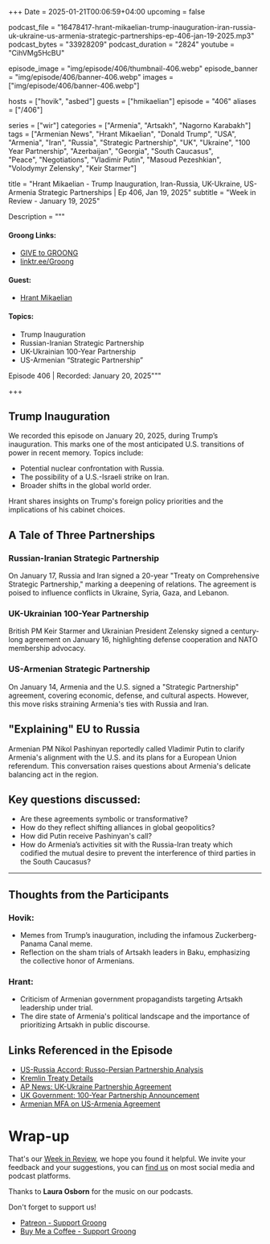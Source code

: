 +++
Date = 2025-01-21T00:06:59+04:00
upcoming = false

podcast_file = "16478417-hrant-mikaelian-trump-inauguration-iran-russia-uk-ukraine-us-armenia-strategic-partnerships-ep-406-jan-19-2025.mp3"
podcast_bytes = "33928209"
podcast_duration = "2824"
youtube = "CihVMg5HcBU"

episode_image = "img/episode/406/thumbnail-406.webp"
episode_banner = "img/episode/406/banner-406.webp"
images = ["img/episode/406/banner-406.webp"]

hosts = ["hovik", "asbed"]
guests = ["hmikaelian"]
episode = "406"
aliases = ["/406"]

series = ["wir"]
categories = ["Armenia", "Artsakh", "Nagorno Karabakh"]
tags = ["Armenian News", "Hrant Mikaelian", "Donald Trump", "USA", "Armenia", "Iran", "Russia", "Strategic Partnership", "UK", "Ukraine", "100 Year Partnership", "Azerbaijan", "Georgia", "South Caucasus", "Peace", "Negotiations", "Vladimir Putin", "Masoud Pezeshkian", "Volodymyr Zelensky", "Keir Starmer"]

title = "Hrant Mikaelian - Trump Inauguration, Iran-Russia, UK-Ukraine, US-Armenia Strategic Partnerships | Ep 406, Jan 19, 2025"
subtitle = "Week in Review - January 19, 2025"

Description = """

#### Groong Links:
* [GIVE to GROONG](https://podcasts.groong.org/donate)
* [linktr.ee/Groong](https://linktr.ee/groong)

#### Guest:
* [Hrant Mikaelian](/guest/hmikaelian)

#### Topics:
* Trump Inauguration
* Russian-Iranian Strategic Partnership
* UK-Ukrainian 100-Year Partnership
* US-Armenian “Strategic Partnership”


Episode 406 | Recorded: January 20, 2025"""

+++


## **Trump Inauguration**
We recorded this episode on January 20, 2025, during Trump’s inauguration. This marks one of the most anticipated U.S. transitions of power in recent memory. Topics include:
- Potential nuclear confrontation with Russia.
- The possibility of a U.S.-Israeli strike on Iran.
- Broader shifts in the global world order.
  
Hrant shares insights on Trump's foreign policy priorities and the implications of his cabinet choices.

## **A Tale of Three Partnerships**

### **Russian-Iranian Strategic Partnership**
On January 17, Russia and Iran signed a 20-year "Treaty on Comprehensive Strategic Partnership," marking a deepening of relations. The agreement is poised to influence conflicts in Ukraine, Syria, Gaza, and Lebanon.

### **UK-Ukrainian 100-Year Partnership**
British PM Keir Starmer and Ukrainian President Zelensky signed a century-long agreement on January 16, highlighting defense cooperation and NATO membership advocacy.

### **US-Armenian Strategic Partnership**
On January 14, Armenia and the U.S. signed a "Strategic Partnership" agreement, covering economic, defense, and cultural aspects. However, this move risks straining Armenia's ties with Russia and Iran.

## **"Explaining" EU to Russia**
Armenian PM Nikol Pashinyan reportedly called Vladimir Putin to clarify Armenia's alignment with the U.S. and its plans for a European Union referendum. This conversation raises questions about Armenia's delicate balancing act in the region.

## **Key questions discussed:**
- Are these agreements symbolic or transformative?
- How do they reflect shifting alliances in global geopolitics?
- How did Putin receive Pashinyan's call?
- How do Armenia’s activities sit with the Russia-Iran treaty which codified the mutual desire to prevent the interference of third parties in the South Caucasus?

---

## **Thoughts from the Participants**

### Hovik:
- Memes from Trump’s inauguration, including the infamous Zuckerberg-Panama Canal meme.
- Reflection on the sham trials of Artsakh leaders in Baku, emphasizing the collective honor of Armenians.

### Hrant:
- Criticism of Armenian government propagandists targeting Artsakh leadership under trial.
- The dire state of Armenia's political landscape and the importance of prioritizing Artsakh in public discourse.


## Links Referenced in the Episode
- [US-Russia Accord: Russo-Persian Partnership Analysis](https://usrussiaaccord.org/acura-exclusive-pietro-a-shakarian-the-russo-persian-partnership-pact-significance-and-implications/)
- [Kremlin Treaty Details](http://kremlin.ru/supplement/6258)
- [AP News: UK-Ukraine Partnership Agreement](https://apnews.com/article/russia-ukraine-zelenskyy-starmer-putin-uk-britain-nato-c030b163628583a322f39729160646cc)
- [UK Government: 100-Year Partnership Announcement](https://www.gov.uk/government/news/one-hundred-year-partnership-agreement-between-the-united-kingdom-of-great-britain-and-northern-ireland-and-ukraine#:~:text=ACKNOWLEDGING%20the%20achievements%20of%20the,taking%20into%20consideration%20principles%20and)
- [Armenian MFA on US-Armenia Agreement](https://www.mfa.am/en/press-releases/2025/01/14/the/13032)



# Wrap-up

That's our [Week in Review](https://podcasts.groong.org/), we hope you found it helpful. We invite your feedback and your suggestions, you can [find us](https://linktr.ee/groong) on most social media and podcast platforms.

Thanks to __Laura Osborn__ for the music on our podcasts.

Don't forget to support us!
* [Patreon - Support Groong](https://www.patreon.com/ann_groong)
* [Buy Me a Coffee - Support Groong](https://www.buymeacoffee.com/groong)
